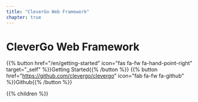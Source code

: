 ```yaml
---
title: "CleverGo Web Framework"
chapter: true
---
```


# CleverGo Web Framework

{{% button href="/en/getting-started" icon="fas fa-fw fa-hand-point-right" target="_self" %}}Getting Started{{% /button %}}
{{% button href="https://github.com/clevergo/clevergo" icon="fab fa-fw fa-github" %}}Github{{% /button %}}

{{% children  %}}
